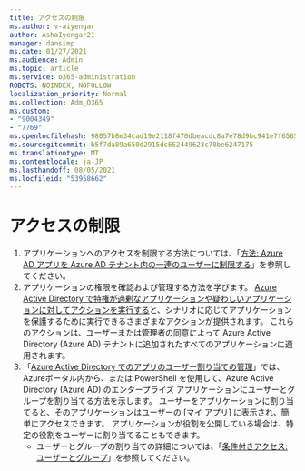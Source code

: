 ```yaml
---
title: アクセスの制限
ms.author: v-aiyengar
author: AshaIyengar21
manager: dansimp
ms.date: 01/27/2021
ms.audience: Admin
ms.topic: article
ms.service: o365-administration
ROBOTS: NOINDEX, NOFOLLOW
localization_priority: Normal
ms.collection: Adm_O365
ms.custom:
- "9004349"
- "7769"
ms.openlocfilehash: 98057b8e34cad19e2118f470dbeacdc8a7e78d9bc941e7f6565743201a541b56
ms.sourcegitcommit: b5f7da89a650d2915dc652449623c78be6247175
ms.translationtype: MT
ms.contentlocale: ja-JP
ms.lasthandoff: 08/05/2021
ms.locfileid: "53958662"
---
```

# <a name="restricting-access"></a>アクセスの制限

1. アプリケーションへのアクセスを制限する方法については、「[方法: Azure AD アプリを Azure AD テナント内の一連のユーザーに制限する](https://docs.microsoft.com/azure/active-directory/develop/howto-restrict-your-app-to-a-set-of-users)」を参照してください。
1. アプリケーションの権限を確認および管理する方法を学びます。 [Azure Active Directory で特権が過剰なアプリケーションや疑わしいアプリケーションに対してアクションを実行する](https://docs.microsoft.com/azure/active-directory/manage-apps/manage-application-permissions#control-access-to-an-application)と、シナリオに応じてアプリケーションを保護するために実行できるさまざまなアクションが提供されます。 これらのアクションは、ユーザーまたは管理者の同意によって Azure Active Directory (Azure AD) テナントに追加されたすべてのアプリケーションに適用されます。
1. 「[Azure Active Directory でのアプリのユーザー割り当ての管理](https://docs.microsoft.com/azure/active-directory/manage-apps/assign-user-or-group-access-portal#configure-an-application-to-require-user-assignment)」では、Azureポータル内から、または PowerShell を使用して、Azure Active Directory (Azure AD) のエンタープライズ アプリケーションにユーザーとグループを割り当てる方法を示します。 ユーザーをアプリケーションに割り当てると、そのアプリケーションはユーザーの [マイ アプリ] に表示され、簡単にアクセスできます。 アプリケーションが役割を公開している場合は、特定の役割をユーザーに割り当てることもできます。
    - ユーザーとグループの割り当ての詳細については、「[条件付きアクセス: ユーザーとグループ](https://docs.microsoft.com/azure/active-directory/conditional-access/concept-conditional-access-users-groups)」を参照してください。
